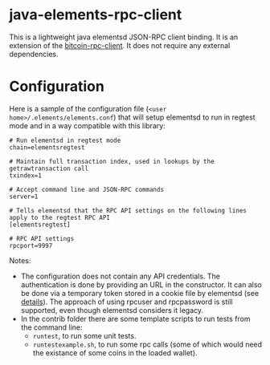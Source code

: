 java-elements-rpc-client
==================

This is a lightweight java elementsd JSON-RPC client binding. It is an extension of the [bitcoin-rpc-client](https://github.com/Polve/bitcoin-rpc-client). It does not require any external dependencies.

Configuration
=====

Here is a sample of the configuration file (`<user home>/.elements/elements.conf`) that will setup elementsd to run in regtest mode and in a way compatible with this library:

```
# Run elementsd in regtest mode
chain=elementsregtest

# Maintain full transaction index, used in lookups by the getrawtransaction call
txindex=1

# Accept command line and JSON-RPC commands
server=1

# Tells elementsd that the RPC API settings on the following lines apply to the regtest RPC API
[elementsregtest]

# RPC API settings
rpcport=9997
```

Notes:
* The configuration does not contain any API credentials. The authentication is done by providing an URL in the constructor. It can also be done via a temporary token stored in a cookie file by elementsd (see [details](https://bitcoin.org/en/release/v0.12.0#rpc-random-cookie-rpc-authentication)). The approach of using rpcuser and rpcpassword is still supported, even though elementsd considers it legacy.
* In the contrib folder there are some template scripts to run tests from the command line:
    - `runtest`, to run some unit tests.
    - `runtestexample.sh`, to run some rpc calls (some of which would need the existance of some coins in the loaded wallet).